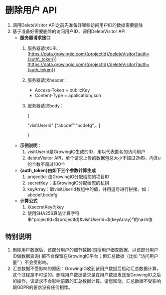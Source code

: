 # 删除用户 API

1. 调用DeleteVisitor API之前先准备好哪些访问用户ID的数据需要删除
2. 基于准备好需要删除的访问用户ID，调用DeleteVisitor API 
   * **服务器请求接口**
     1. 服务器请求URL：[https://data.growingio.com/{projectId}/deleteVisitor?auth={auth\_token}](https://data.growingio.com/{projectId}/deleteVisitor?auth={auth_token})
     2. 服务器请求header：
        * Access-Token = publicKey
        * Content-Type = application/json
     3. 服务器请求body：

        {  

        "visitUserId":\["abcdef","bcdefg",...\]

        }
   * **示例说明**：
     1. visitUserId是GrowingIO生成的ID，用以代表匿名的访问用户
     2. deleteVisitor API，单个请求上传的数据包总大小不超过2MB，内含u的个数不超过100个
   * **{auth\_token}由如下三个参数计算生成**
     1. projectId: 由GrowingIO分配给您的项目ID
     2. secretKey：由GrowingIO分配给您的私钥
     3. keyArray：取visitUserId数组中的值，并用逗号进行拼接。如：abcdef,bcdefg
   * **计算公式**
     1. 以secretKey为key
     2. 使用SHA256算法计算字符串"projectId=${projectId}&visitUserId=${keyArray}"的hash值

## 特别说明

1. 删除用户数据后，该部分用户的细节数据\(包括用户细查数据、以该部分用户ID做数据查询\) 都不会保留在GrowingIO平台；但汇总数据（比如 "访问用户量" ）不会受影响。
2. 汇总数据不受影响的原因：GrowingIO收到该用户数据后启动汇总数据计算，这个过程是不可逆的。删除用户数据请求是在用户数据发送至GrowingIO之后的操作，该请求不会影响前置的汇总数据计算。请您知晓，汇总数据不受影响跟GDPR的要求没有任何相悖。

